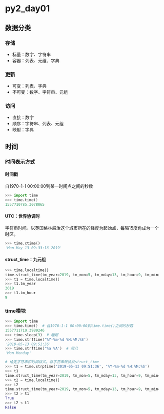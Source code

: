 # py2_day01

## 数据分类

### 存储

- 标量：数字、字符串
- 容器：列表、元组、字典

### 更新

- 可变：列表、字典
- 不可变：数字、字符串、元组

### 访问

- 直接：数字
- 顺序：字符串、列表、元组
- 映射：字典

## 时间

### 时间表示方式

#### 时间戳

自1970-1-1 00:00:00到某一时间点之间的秒数

```python
>>> import time
>>> time.time()
1557710785.3078065
```

#### UTC：世界协调时

字符串时间。以英国格林威治这个城市所在的经度为起始点，每隔15度角成为一个时区。

```python
>>> time.ctime()
'Mon May 13 09:33:16 2019'
```

#### struct_time：九元组

```python
>>> time.localtime()
time.struct_time(tm_year=2019, tm_mon=5, tm_mday=13, tm_hour=9, tm_min=34, tm_sec=11, tm_wday=0, tm_yday=133, tm_isdst=0)
>>> t1 = time.localtime()
>>> t1.tm_year
2019
>>> t1.tm_hour
9
```

### time模块

```python
>>> import time
>>> time.time()  # 自1970-1-1 00:00:00到time.time()之间的秒数
1557711710.3989246
>>> time.sleep(3)  # 睡眠
>>> time.strftime('%Y-%m-%d %H:%M:%S')
'2019-05-13 09:51:36'
>>> time.strftime('%a %A')  # 周几
'Mon Monday'

# 给定字符串和时间样式，将字符串转换成struct_time
>>> t1 = time.strptime('2019-05-13 09:51:36', '%Y-%m-%d %H:%M:%S')
>>> t1
time.struct_time(tm_year=2019, tm_mon=5, tm_mday=13, tm_hour=9, tm_min=51, tm_sec=36, tm_wday=0, tm_yday=133, tm_isdst=-1)
>>> t2 = time.localtime()
>>> t2
time.struct_time(tm_year=2019, tm_mon=5, tm_mday=13, tm_hour=9, tm_min=56, tm_sec=58, tm_wday=0, tm_yday=133, tm_isdst=0)
>>> t2 > t1
True
>>> t2 < t1
False
```











